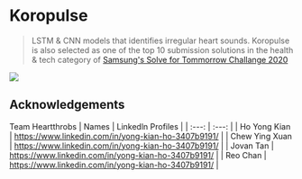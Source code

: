 # Koropulse

> LSTM & CNN models that identifies irregular heart sounds. Koropulse is also selected as one of the top 10 submission solutions in the health & tech category of [Samsung's Solve for Tommorrow Challange 2020](https://www.samsung.com/sg/solvefortomorrow/)

![](https://user-images.githubusercontent.com/42902209/84582241-24ec3a80-ae1c-11ea-930e-ff1e861b9c35.png)

## Acknowledgements

Team Heartthrobs
| Names | Linkedln Profiles |
| :---: | :---: |
|  Ho Yong Kian | https://www.linkedin.com/in/yong-kian-ho-3407b9191/ |
|  Chew Ying Xuan | https://www.linkedin.com/in/yong-kian-ho-3407b9191/ |
|  Jovan Tan | https://www.linkedin.com/in/yong-kian-ho-3407b9191/ |
|  Reo Chan | https://www.linkedin.com/in/yong-kian-ho-3407b9191/ |
